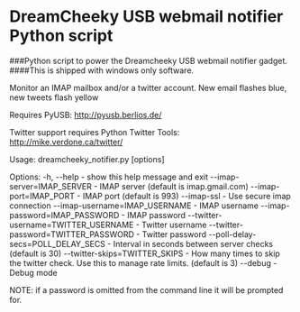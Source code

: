 DreamCheeky USB webmail notifier Python script
==============================================

###Python script to power the Dreamcheeky USB webmail notifier gadget.
####This is shipped with windows only software.

Monitor an IMAP mailbox and/or a twitter account.
New email flashes blue, new tweets flash yellow

Requires PyUSB:
http://pyusb.berlios.de/

Twitter support requires Python Twitter Tools:
http://mike.verdone.ca/twitter/

Usage: dreamcheeky_notifier.py [options]

Options:
    -h, --help                          - show this help message and exit
    --imap-server=IMAP_SERVER           - IMAP server (default is imap.gmail.com)
    --imap-port=IMAP_PORT               - IMAP port (default is 993)
    --imap-ssl                          - Use secure imap connection
    --imap-username=IMAP_USERNAME       - IMAP username
    --imap-password=IMAP_PASSWORD       - IMAP password
    --twitter-username=TWITTER_USERNAME - Twitter username
    --twitter-password=TWITTER_PASSWORD - Twitter password
    --poll-delay-secs=POLL_DELAY_SECS   - Interval in seconds between server checks (default is 30)
    --twitter-skips=TWITTER_SKIPS       - How many times to skip the twitter check. Use this to manage rate limits. (default is 3)
    --debug                             - Debug mode

NOTE: if a password is omitted from the command line it will be prompted for.
